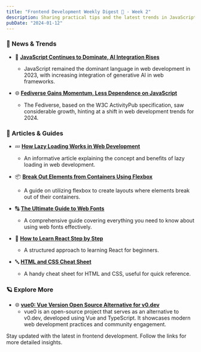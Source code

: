 ```yaml
---
title: "Frontend Development Weekly Digest 🗻 - Week 2"
description: Sharing practical tips and the latest trends in JavaScript
pubDate: "2024-01-12"
---
```


### 🌟 News & Trends

- 🔗 [**JavaScript Continues to Dominate, AI Integration Rises**](https://thenewstack.io/web-development-in-2023-javascript-still-rules-ai-emerges/)

  - JavaScript remained the dominant language in web development in 2023, with increasing integration of generative AI in web frameworks.

- 🌐 [**Fediverse Gains Momentum, Less Dependence on JavaScript**](https://thenewstack.io/web-dev-2024-fediverse-ramps-up-more-ai-less-javascript/)
  - The Fediverse, based on the W3C ActivityPub specification, saw considerable growth, hinting at a shift in web development trends for 2024.

### 📝 Articles & Guides

- 💤 [**How Lazy Loading Works in Web Development**](https://www.freecodecamp.org/news/how-lazy-loading-works-in-web-development/)

  - An informative article explaining the concept and benefits of lazy loading in web development.

- 📦 [**Break Out Elements from Containers Using Flexbox**](https://www.freecodecamp.org/news/break-out-elements-from-containers-using-flexbox/?ref=dailydev)

  - A guide on utilizing flexbox to create layouts where elements break out of their containers.

- 🔠 [**The Ultimate Guide to Web Fonts**](https://www.litmus.com/blog/the-ultimate-guide-to-web-fonts)

  - A comprehensive guide covering everything you need to know about using web fonts effectively.

- 📘 [**How to Learn React Step by Step**](https://www.freecodecamp.org/news/how-to-learn-react-step-by-step/)

  - A structured approach to learning React for beginners.

- 🔤 [**HTML and CSS Cheat Sheet**](https://htmlcheatsheet.com/css/)
  - A handy cheat sheet for HTML and CSS, useful for quick reference.

### 🪐 Explore More

- 🌐 [**vue0: Vue Version Open Source Alternative for v0.dev**](https://github.com/zernonia/vue0)
  - vue0 is an open-source project that serves as an alternative to v0.dev, developed using Vue and TypeScript. It showcases modern web development practices and community engagement.

Stay updated with the latest in frontend development. Follow the links for more detailed insights.
